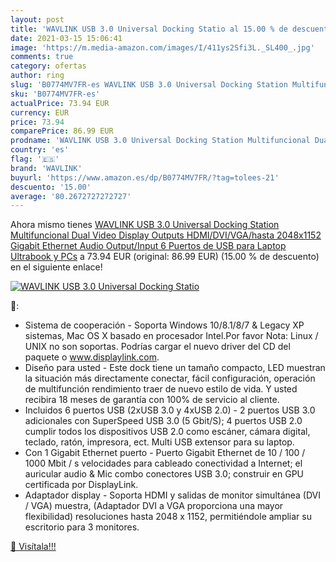 ```yaml
---
layout: post
title: 'WAVLINK USB 3.0 Universal Docking Statio al 15.00 % de descuento'
date: 2021-03-15 15:06:41
image: 'https://m.media-amazon.com/images/I/411ys2Sfi3L._SL400_.jpg'
comments: true
category: ofertas
author: ring
slug: 'B0774MV7FR-es WAVLINK USB 3.0 Universal Docking Station Multifuncional...'
sku: 'B0774MV7FR-es'
actualPrice: 73.94 EUR
currency: EUR
price: 73.94
comparePrice: 86.99 EUR
prodname: 'WAVLINK USB 3.0 Universal Docking Station Multifuncional Dual Video Display Outputs HDMI/DVI/VGA/hasta 2048x1152 Gigabit Ethernet  Audio Output/Input 6 Puertos de USB para Laptop Ultrabook y PCs'
country: 'es'
flag: '🇪🇸'
brand: 'WAVLINK'
buyurl: 'https://www.amazon.es/dp/B0774MV7FR/?tag=tolees-21'
descuento: '15.00'
average: '80.2672727272727'
---
```


Ahora mismo tienes [WAVLINK USB 3.0 Universal Docking Station Multifuncional Dual Video Display Outputs HDMI/DVI/VGA/hasta 2048x1152 Gigabit Ethernet  Audio Output/Input 6 Puertos de USB para Laptop Ultrabook y PCs](https://www.amazon.es/dp/B0774MV7FR/?tag=tolees-21) a 73.94 EUR (original: 86.99 EUR) (15.00 %  de descuento) en el siguiente enlace!

[![WAVLINK USB 3.0 Universal Docking Statio](https://m.media-amazon.com/images/I/411ys2Sfi3L._SL400_.jpg)](https://www.amazon.es/dp/B0774MV7FR/?tag=tolees-21)

🔎:

- Sistema de cooperación - Soporta Windows 10/8.1/8/7 & Legacy XP sistemas, Mac OS X basado en procesador Intel.Por favor Nota: Linux / UNIX no son soportas. Podrías cargar el nuevo driver del CD del paquete o www.displaylink.com.
- Diseño para usted - Este dock tiene un tamaño compacto, LED muestran la situación más directamente conectar, fácil configuración, operación de multifunción rendimiento traer de nuevo estilo de vida. Y usted recibira 18 meses de garantía con 100% de servicio al cliente.
- Incluidos 6 puertos USB (2xUSB 3.0 y 4xUSB 2.0) - 2 puertos USB 3.0 adicionales con SuperSpeed USB 3.0 (5 Gbit/S); 4 puertos USB 2.0 cumplir todos los dispositivos USB 2.0 como escáner, cámara digital, teclado, ratón, impresora, ect. Multi USB extensor para su laptop.
- Con 1 Gigabit Ethernet puerto - Puerto Gigabit Ethernet de 10 / 100 / 1000 Mbit / s velocidades para cableado conectividad a Internet; el auricular audio & Mic combo conectores USB 3.0; construir en GPU certificada por DisplayLink.
- Adaptador display - Soporta HDMI y salidas de monitor simultánea (DVI / VGA) muestra, (Adaptador DVI a VGA proporciona una mayor flexibilidad) resoluciones hasta 2048 x 1152, permitiéndole ampliar su escritorio para 3 monitores.

[🛒 Visítala!!!](https://www.amazon.es/dp/B0774MV7FR/?tag=tolees-21)
